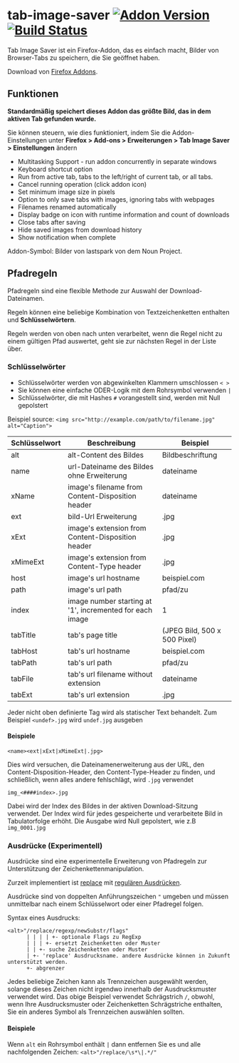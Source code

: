 # tab-image-saver [![Addon Version](https://img.shields.io/amo/v/tab-image-saver.svg)](https://addons.mozilla.org/firefox/addon/tab-image-saver/) [![Build Status](https://travis-ci.com/mcdamo/tab-image-saver.svg?branch=master)](https://travis-ci.com/mcdamo/tab-image-saver)

Tab Image Saver ist ein Firefox-Addon, das es einfach macht, Bilder von Browser-Tabs zu speichern, die Sie geöffnet haben.

Download von [Firefox Addons](https://addons.mozilla.org/firefox/addon/tab-image-saver/).

## Funktionen

**Standardmäßig speichert dieses Addon das größte Bild, das in dem aktiven Tab gefunden wurde.**

Sie können steuern, wie dies funktioniert, indem Sie die Addon-Einstellungen unter **Firefox > Add-ons > Erweiterungen > Tab Image Saver > Einstellungen** ändern

- Multitasking Support - run addon concurrently in separate windows
- Keyboard shortcut option
- Run from active tab, tabs to the left/right of current tab, or all tabs.
- Cancel running operation (click addon icon)
- Set minimum image size in pixels
- Option to only save tabs with images, ignoring tabs with webpages
- Filenames renamed automatically
- Display badge on icon with runtime information and count of downloads
- Close tabs after saving
- Hide saved images from download history
- Show notification when complete

Addon-Symbol: Bilder von lastspark von dem Noun Project.

## Pfadregeln

Pfadregeln sind eine flexible Methode zur Auswahl der Download-Dateinamen.

Regeln können eine beliebige Kombination von Textzeichenketten enthalten und **Schlüsselwörtern**.

Regeln werden von oben nach unten verarbeitet, wenn die Regel nicht zu einem gültigen Pfad auswertet, geht sie zur nächsten Regel in der Liste über.

### Schlüsselwörter

- Schlüsselwörter werden von abgewinkelten Klammern umschlossen `< >`
- Sie können eine einfache ODER-Logik mit dem Rohrsymbol verwenden `|`
- Schlüsselwörter, die mit Hashes `#` vorangestellt sind, werden mit Null gepolstert

Beispiel source: `<img src="http://example.com/path/to/filename.jpg" alt="Caption">`

| Schlüsselwort | Beschreibung                                             | Beispiel                     |
| ------------- | -------------------------------------------------------- | ---------------------------- |
| alt           | alt-Content des Bildes                                   | Bildbeschriftung             |
| name          | url-Dateiname des Bildes ohne Erweiterung                | dateiname                    |
| xName         | image's filename from Content-Disposition header         | dateiname                    |
| ext           | bild-Url Erweiterung                                     | .jpg                         |
| xExt          | image's extension from Content-Disposition header        | .jpg                         |
| xMimeExt      | image's extension from Content-Type header               | .jpg                         |
| host          | image's url hostname                                     | beispiel.com                 |
| path          | image's url path                                         | pfad/zu                      |
| index         | image number starting at '1', incremented for each image | 1                            |
| tabTitle      | tab's page title                                         | (JPEG Bild, 500 x 500 Pixel) |
| tabHost       | tab's url hostname                                       | beispiel.com                 |
| tabPath       | tab's url path                                           | pfad/zu                      |
| tabFile       | tab's url filename without extension                     | dateiname                    |
| tabExt        | tab's url extension                                      | .jpg                         |

Jeder nicht oben definierte Tag wird als statischer Text behandelt. Zum Beispiel `<undef>.jpg` wird `undef.jpg` ausgeben

#### Beispiele

`<name><ext|xExt|xMimeExt|.jpg>`

Dies wird versuchen, die Dateinamenerweiterung aus der URL, den Content-Disposition-Header, den Content-Type-Header zu finden, und schließlich, wenn alles andere fehlschlägt, wird `.jpg` verwendet

`img_<####index>.jpg`

Dabei wird der Index des Bildes in der aktiven Download-Sitzung verwendet. Der Index wird für jedes gespeicherte und verarbeitete Bild in Tabulatorfolge erhöht. Die Ausgabe wird Null gepolstert, wie z.B `img_0001.jpg`

### Ausdrücke (Experimentell)

Ausdrücke sind eine experimentelle Erweiterung von Pfadregeln zur Unterstützung der Zeichenkettenmanipulation.

Zurzeit implementiert ist [replace](https://developer.mozilla.org/en-US/docs/Web/JavaScript/Reference/Global_Objects/String/replace) mit [regulären Ausdrücken](https://developer.mozilla.org/en-US/docs/Web/JavaScript/Reference/Global_Objects/RegExp).

Ausdrücke sind von doppelten Anführungszeichen `"` umgeben und müssen unmittelbar nach einem Schlüsselwort oder einer Pfadregel folgen.

Syntax eines Ausdrucks:

    <alt>"/replace/regexp/newSubstr/flags"
          | | | | +- optionale Flags zu RegExp
          | | | +- ersetzt Zeichenketten oder Muster
          | | +- suche Zeichenketten oder Muster
          | +- 'replace' Ausdrucksname. andere Ausdrücke können in Zukunft unterstützt werden.
          +- abgrenzer
    

Jedes beliebige Zeichen kann als Trennzeichen ausgewählt werden, solange dieses Zeichen nicht irgendwo innerhalb der Ausdrucksmuster verwendet wird. Das obige Beispiel verwendet Schrägstrich `/`, obwohl, wenn Ihre Ausdrucksmuster oder Zeichenketten Schrägstriche enthalten, Sie ein anderes Symbol als Trennzeichen auswählen sollten.

#### Beispiele

Wenn `alt` ein Rohrsymbol enthält `|` dann entfernen Sie es und alle nachfolgenden Zeichen: `<alt>"/replace/\s*\|.*/"`